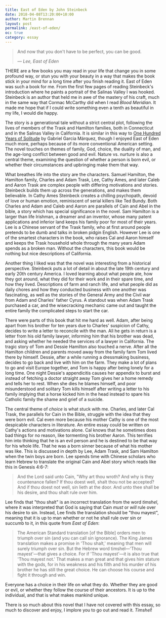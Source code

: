 ```yaml
---
title: East of Eden by John Steinbeck
date: 2018-04-08T13:20:00+10:00
author: Martin Brennan
layout: post
permalink: /east-of-eden/
oc: true
category: essay
---
```


<blockquote class="hero">
    <p>And now that you don't have to be perfect, you can be good.</p>
    <cite>— Lee, East of Eden</cite>
</blockquote>

<span class="first-letter">T</span>HERE are a few books you may read in your life that change you in some profound way, or stun you with your beauty in a way that makes the book stick in your mind for a long time after you finish reading it. East of Eden was such a book for me. From the first few pages of reading Steinbeck's introduction where he paints a portrait of the Salinas Valley I was hooked. Steinbeck is an author that held me in awe of the mastery of his craft, much in the same way that Cormac McCarthy did when I read _Blood Meridian_. It made me hope that if I could write something even a tenth as beautiful in my life, I would die happy.

<!--more-->

The story is a generational tale without a strict central plot, following the lives of members of the Trask and Hamilton families, both in Connecticut and in the Salinas Valley in California. It is similar in this way to [One Hundred Years of Solitude](/one-hundred-years-of-solitude/) by Gabriel Garcia Márquez, though I enjoyed East of Eden much more, perhaps because of its more conventional American setting. The novel touches on themes of family, God, choice, the duality of man, and the age-long conflict between good and evil. Nature vs. nurture is also a central theme, examining the question of whether a person is born evil, or whether their circumstances and upbringing make them that way.

What breathes life into the story are the characters. Samuel Hamilton, the Hamilton family, Charles and Adam Trask, Lee, Cathy Ames, and later Caleb and Aaron Trask are complex people with differing motivations and stories. Steinbeck builds them up across the generations, and makes them believable. In Cathy Ames Steinbeck creates a chilling psychopath, devoid of love or human emotion, reminiscent of serial killers like Ted Bundy. Both Charles and Adam and Caleb and Aaron are parallels of Cain and Abel in the bible, a story which has special significance in the novel. Sam Hamilton is a larger than life Irishman, a dreamer and an inventor, whose many patent applications and inferior land keeps his family poor for most of their years. Lee is a Chinese servant of the Trask family, who at first around people pretends to be dumb and talks in broken pidgin English. However Lee is one of the smartest characters in the book, who raises Cal and Aaron himself and keeps the Trask household whole through the many years Adam spends as a broken man. Without the characters, this book would be nothing but nice descriptions of California.

Another thing I liked was that the novel was interesting from a historical perspective. Steinbeck puts a lot of detail in about the late 19th century and early 20th century America. I loved learning about what people ate, how they got around, what they did for their work and in their spare time, and how they lived. Descriptions of farm and ranch life, and what people did as daily chores and how they conducted business with one another was fascinating, as well as the stories of the General Army and the Civil war from Adam and Charles' father Cyrus. A standout was when Adam Trask purchased a car, and the wisecracking mechanic came out and taught the entire family the complicated steps to start the car.

There were parts of this book that hit me hard as well. Adam, after being apart from his brother for ten years due to Charles' suspicion of Cathy, decides to write a letter to reconcile with the man. All he gets in return is a letter from his old family lawyer, informing him that his brother was dead, and asking whether he needed the services of a lawyer in California. The tragic story of Tom and Dessie Hamilton also touched a nerve. After all the Hamilton children and parents moved away from the family farm Tom lived there by himself. Dessie, after a while running a dressmaking business, decides to go back and live with him on the farm. They make a lot of plans to go and visit Europe together, and Tom is happy after being lonely for a long time. One night Dessie's appendicitis causes her appendix to burst and instead of fetching a doctor straight away Tom gives her a home remedy and tells her to rest. When she dies he blames himself, and poor misunderstood and solitary Tom kills himself after writing a letter to his family implying that a horse kicked him in the head instead to spare his Catholic family the shame and grief of a suicide.

The central theme of _choice_ is what stuck with me. Charles, and later Cal Trask, the parallels for Cain in the Bible, struggle with the idea that they were born evil. Cal even more because his mother Cathy is one of the most despicable characters in literature. An entire essay could be written on Cathy's actions and motivations alone. Cal knows that he sometimes does bad things for no reason, like tormenting his brother Aaron. This terrifies him into thinking that he is an evil person and he is destined to be that way for his whole life. That he was a born sinner because of what his mother was like. This is discussed in depth by Lee, Adam Trask, and Sam Hamilton when the twin boys are born. Lee spends time with Chinese scholars who learn Hebrew to translate the original Cain and Abel story which reads like this in Genesis 4:6-7:

> And the Lord said unto Cain, "Why art thou wroth? And why is they countenance fallen? If thou doest well, shalt thou not be accepted? And if thou doest not well, sin lieth at the door. And unto thee shall be his desire, and thou shalt rule over him.

Lee finds that "thou shalt" is an incorrect translation from the word _timshel_, where it was interpreted that God is saying that Cain _must_ or _will_ rule over his desire to sin. Instead, Lee finds the translation should be "thou mayest", meaning that it is up to man whether or not he shall rule over sin or succumb to it, in this quote from _East of Eden_:

> The American Standard translation [of the Bible] orders men to triumph over sin (and you can call sin ignorance). The King James translation makes a promise in 'Thou shalt,' meaning that men will surely triumph over sin. But the Hebrew word timshel—'Thou mayest'—that gives a choice. For if 'Thou mayest'—it is also true that 'Thou mayest not.' That makes a man great and that gives him stature with the gods, for in his weakness and his filth and his murder of his brother he has still the great choice. He can choose his course and fight it through and win.

Everyone has a choice in their life on what they do. Whether they are good or evil, or whether they follow the course of their ancestors. It is up to the individual, and that is what makes mankind unique.

There is so much about this novel that I have not covered with this essay, so much to discover and enjoy, I implore you to go out and read it. _Timshel_!